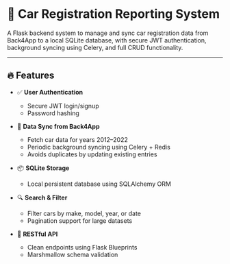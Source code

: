 # 🚗 Car Registration Reporting System

A Flask backend system to manage and sync car registration data from Back4App to a local SQLite database, with secure JWT authentication, background syncing using Celery, and full CRUD functionality.

---

## 🔥 Features

- ✅ **User Authentication**
  - Secure JWT login/signup
  - Password hashing

- 🔁 **Data Sync from Back4App**
  - Fetch car data for years 2012–2022
  - Periodic background syncing using Celery + Redis
  - Avoids duplicates by updating existing entries

- 📦 **SQLite Storage**
  - Local persistent database using SQLAlchemy ORM

- 🔍 **Search & Filter**
  - Filter cars by make, model, year, or date
  - Pagination support for large datasets

- 📡 **RESTful API**
  - Clean endpoints using Flask Blueprints
  - Marshmallow schema validation


